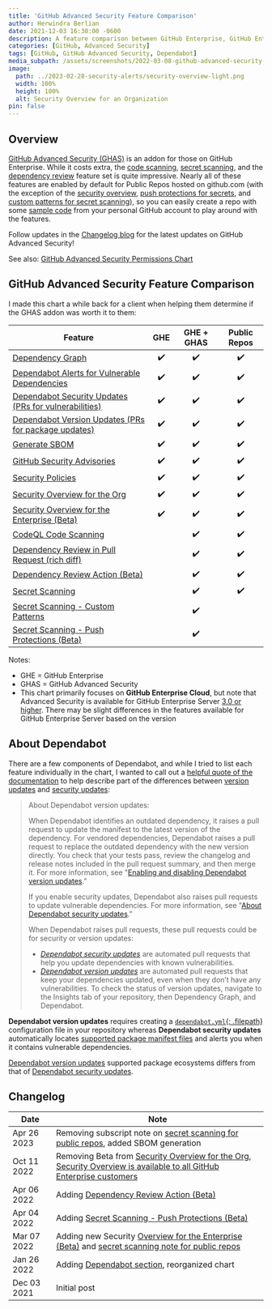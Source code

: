 ```yaml
---
title: 'GitHub Advanced Security Feature Comparison'
author: Herwindra Berlian
date: 2021-12-03 16:30:00 -0600
description: A feature comparison between GitHub Enterprise, GitHub Enterprise with GitHub Advanced Security (GHAS), and Public Repos on github.com
categories: [GitHub, Advanced Security]
tags: [GitHub, GitHub Advanced Security, Dependabot]
media_subpath: /assets/screenshots/2022-03-08-github-advanced-security-permissions-chart
image:
  path: ../2023-02-28-security-alerts/security-overview-light.png
  width: 100%
  height: 100%
  alt: Security Overview for an Organization
pin: false
---
```


## Overview

[GitHub Advanced Security (GHAS)](https://docs.github.com/en/get-started/learning-about-github/about-github-advanced-security) is an addon for those on GitHub Enterprise. While it costs extra, the [code scanning](https://docs.github.com/en/github/finding-security-vulnerabilities-and-errors-in-your-code/about-code-scanning), [secret scanning](https://docs.github.com/en/github/administering-a-repository/about-secret-scanning), and the [dependency review](https://docs.github.com/en/code-security/supply-chain-security/about-dependency-review) feature set is quite impressive. Nearly all of these features are enabled by default for Public Repos hosted on github.com (with the exception of the [security overview](https://docs.github.com/en/enterprise-cloud@latest/code-security/security-overview/about-the-security-overview), [push protections for secrets](https://docs.github.com/en/enterprise-cloud@latest/code-security/secret-scanning/protecting-pushes-with-secret-scanning), and [custom patterns for secret scanning](https://docs.github.com/en/enterprise-cloud@latest/code-security/secret-scanning/defining-custom-patterns-for-secret-scanning)), so you can easily create a repo with some [sample code](https://github.com/joshjohanning/ghas-demo) from your personal GitHub account to play around with the features.

Follow updates in the [Changelog blog](https://github.blog/changelog/label/advanced-security/) for the latest updates on GitHub Advanced Security!

See also: [GitHub Advanced Security Permissions Chart](/posts/github-advanced-security-permissions-chart/)

## GitHub Advanced Security Feature Comparison

I made this chart a while back for a client when helping them determine if the GHAS addon was worth it to them:

| Feature | GHE | GHE + GHAS | Public Repos |
|---------|:----:|:-----------:|:------------:|
| [Dependency Graph](https://docs.github.com/en/code-security/supply-chain-security/understanding-your-software-supply-chain/about-the-dependency-graph) | ✔️ | ✔️ | ✔️ |
| [Dependabot Alerts for Vulnerable Dependencies](https://docs.github.com/en/code-security/supply-chain-security/managing-vulnerabilities-in-your-projects-dependencies/about-alerts-for-vulnerable-dependencies) | ✔️ | ✔️ | ✔️ |
| [Dependabot Security Updates (PRs for vulnerabilities)](https://docs.github.com/en/code-security/supply-chain-security/managing-vulnerabilities-in-your-projects-dependencies/about-dependabot-security-updates) | ✔️ | ✔️ | ✔️ |
| [Dependabot Version Updates (PRs for package updates)](https://docs.github.com/en/code-security/supply-chain-security/keeping-your-dependencies-updated-automatically/about-dependabot-version-updates) | ✔️ | ✔️ | ✔️ |
| [Generate SBOM](https://docs.github.com/en/code-security/supply-chain-security/understanding-your-software-supply-chain/exporting-a-software-bill-of-materials-for-your-repository) | ✔️ | ✔️ | ✔️ |
| [GitHub Security Advisories](https://docs.github.com/en/code-security/security-advisories/about-github-security-advisories) | ✔️ | ✔️ | ✔️ |
| [Security Policies](https://docs.github.com/en/code-security/getting-started/adding-a-security-policy-to-your-repository) | ✔️ | ✔️ | ✔️ |
| [Security Overview for the Org](https://docs.github.com/en/enterprise-cloud@latest/code-security/security-overview/about-the-security-overview) | ✔️ | ✔️ | ✔️ |
| [Security Overview for the Enterprise (Beta)](https://github.blog/changelog/2022-03-01-security-overview-for-enterprise-in-beta/) | ✔️ | ✔️ | ✔️ |
| [CodeQL Code Scanning](https://docs.github.com/en/code-security/code-scanning/automatically-scanning-your-code-for-vulnerabilities-and-errors/configuring-code-scanning) | | ✔️ | ✔️ |
| [Dependency Review in Pull Request (rich diff)](https://github.blog/changelog/2021-10-05-dependency-review-is-generally-available/) | | ✔️ | ✔️ |
| [Dependency Review Action (Beta)](https://docs.github.com/en/code-security/supply-chain-security/understanding-your-software-supply-chain/about-dependency-review#dependency-review-enforcement) | | ✔️ | ✔️ |
| [Secret Scanning](https://docs.github.com/en/code-security/secret-scanning/about-secret-scanning) | | ✔️ | ✔️ |
| [Secret Scanning - Custom Patterns](https://docs.github.com/en/enterprise-cloud@latest/code-security/secret-scanning/defining-custom-patterns-for-secret-scanning) | | ✔️ | |
| [Secret Scanning - Push Protections (Beta)](https://docs.github.com/en/enterprise-cloud@latest/code-security/secret-scanning/protecting-pushes-with-secret-scanning) | | ✔️ | |

Notes:
- GHE = GitHub Enterprise
- GHAS = GitHub Advanced Security
- This chart primarily focuses on **GitHub Enterprise Cloud**, but note that Advanced Security is available for GitHub Enterprise Server [3.0 or higher](https://docs.github.com/en/get-started/learning-about-github/about-github-advanced-security). There may be slight differences in the features available for GitHub Enterprise Server based on the version

## About Dependabot

There are a few components of Dependabot, and while I tried to list each feature individually in the chart, I wanted to call out a [helpful quote of the documentation](https://docs.github.com/en/code-security/supply-chain-security/keeping-your-dependencies-updated-automatically/about-dependabot-version-updates) to help describe part of the differences between [version updates](https://docs.github.com/en/code-security/supply-chain-security/keeping-your-dependencies-updated-automatically/about-dependabot-version-updates) and [security updates](https://docs.github.com/en/code-security/supply-chain-security/managing-vulnerabilities-in-your-projects-dependencies/about-dependabot-security-updates): 

> About Dependabot version updates: 
> 
> When Dependabot identifies an outdated dependency, it raises a pull request to update the manifest to the latest version of the dependency. For vendored dependencies, Dependabot raises a pull request to replace the outdated dependency with the new version directly. You check that your tests pass, review the changelog and release notes included in the pull request summary, and then merge it. For more information, see "[Enabling and disabling Dependabot version updates](https://docs.github.com/en/code-security/supply-chain-security/keeping-your-dependencies-updated-automatically/enabling-and-disabling-dependabot-version-updates)."
> 
> If you enable security updates, Dependabot also raises pull requests to update vulnerable dependencies. For more information, see "[About Dependabot security updates](https://docs.github.com/en/github/managing-security-vulnerabilities/about-dependabot-security-updates)."
> 
> When Dependabot raises pull requests, these pull requests could be for security or version updates:
> - _[Dependabot security updates](https://docs.github.com/en/code-security/supply-chain-security/managing-vulnerabilities-in-your-projects-dependencies/about-dependabot-security-updates)_ are automated pull requests that help you update dependencies with known vulnerabilities.
> - _[Dependabot version updates](https://docs.github.com/en/code-security/supply-chain-security/keeping-your-dependencies-updated-automatically/about-dependabot-version-updates)_ are automated pull requests that keep your dependencies updated, even when they don’t have any vulnerabilities. To check the status of version updates, navigate to the Insights tab of your repository, then Dependency Graph, and Dependabot.

**Dependabot version updates** requires creating a [`dependabot.yml`{: .filepath}](https://docs.github.com/en/code-security/supply-chain-security/keeping-your-dependencies-updated-automatically/configuration-options-for-dependency-updates#configuration-options-for-private-registries) configuration file in your repository whereas **Dependabot security updates** automatically locates [supported package manifest files](https://docs.github.com/en/code-security/supply-chain-security/understanding-your-software-supply-chain/about-the-dependency-graph#supported-package-ecosystems) and alerts you when it contains vulnerable dependencies.

[Dependabot version updates](https://docs.github.com/en/code-security/supply-chain-security/keeping-your-dependencies-updated-automatically/about-dependabot-version-updates#supported-repositories-and-ecosystems) supported package ecosystems differs from that of [Dependabot security updates](https://docs.github.com/en/code-security/supply-chain-security/understanding-your-software-supply-chain/about-the-dependency-graph#supported-package-ecosystems).

## Changelog

| Date        | Note |
|-------------|------|
| Apr 26 2023 | Removing subscript note on [secret scanning for public repos](https://github.blog/2023-02-28-secret-scanning-alerts-are-now-available-and-free-for-all-public-repositories/), added SBOM generation
| Oct 11 2022 | Removing Beta from [Security Overview for the Org](https://github.blog/changelog/2022-04-07-security-overview-for-organizations-is-generally-available/),<br>[Security Overview is available to all GitHub Enterprise customers](https://github.blog/changelog/2022-08-08-security-overview-is-now-available-to-all-github-enterprise-users/)<br> |
| Apr 06 2022 | Adding [Dependency Review Action (Beta)](https://docs.github.com/en/code-security/supply-chain-security/understanding-your-software-supply-chain/about-dependency-review#dependency-review-enforcement) |
| Apr 04 2022 | Adding [Secret Scanning - Push Protections (Beta)](https://docs.github.com/en/enterprise-cloud@latest/code-security/secret-scanning/protecting-pushes-with-secret-scanning) |
| Mar 07 2022 | Adding new Security [Overview for the Enterprise (Beta)](https://github.blog/changelog/2022-03-01-security-overview-for-enterprise-in-beta/) and [secret scanning note for public repos](https://github.blog/changelog/2022-03-04-secret-scanning-advanced-security-customers-can-now-view-alerts-on-their-public-repositories/) |
| Jan 26 2022 | Adding [Dependabot section](#about-dependabot), reorganized chart |
| Dec 03 2021 | Initial post |

